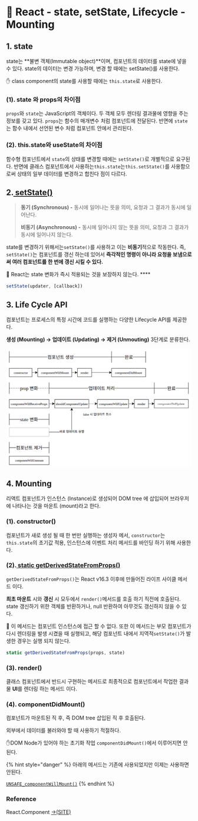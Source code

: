 # 📄 React - state, setState, Lifecycle - Mounting

## 1. state 

state는 **불변 객체\(lmmutable object\)**이며, 컴포넌트의 데이터를 state에 넣을 수 있다. state의 데이터는 변경 가능하며, 변경 할 때에는 setState\(\)를 사용한다.  

 ✋ class component의 state를 사용할 때에는 `this.state`로 사용한다.

### \(1\). state 와 props의 차이점

`props`와 `state`는 JavaScript의 객체이다. 두 객체 모두 렌더링 결과물에 영향을 주는 정보를 갖고 있다. `props`는 함수의 매개변수 처럼 컴포넌트에 전달된다.  반면에 `state`는 함수 내에서 선언된 변수 처럼 컴포넌트 안에서 관리된다.

### \(2\). this.state와 useState의 차이점

함수형 컴포넌트에서 `state`의 상태를 변경할 때에는 `setState()`로 개별적으로 요구된다. 반면에 클래스 컴포넌트에서 사용하는`this.state`는`this.setState()`를 사용함으로써 상태의 일부 데이터를 변경하고 합친다 점이 다르다.

## 2.[ setState\(\)](https://ko.reactjs.org/docs/react-component.html#setstate)

> **동기 \(Synchronous\) -** 동시에 일어나는 뜻을 의미, 요청과 그 결과가 동시에 일어난다.
>
> **비동기 \(Asynchronous\) -** 동시에 일어나지 않는  뜻을 의미, 요청과 그 결과가 동시에 일어나지 않는다.

state를 변경하기 위해서는`setState()`를 사용하고 이는 **비동기**적으로 작동한다.  즉, `setState()`는 컴포넌트를 갱신 하는데 있어서 **즉각적인 명령이 아니라 요청을 보냄으로써 여러 컴포넌트를 한 번에 갱신 시킬 수 있다.**  

 🤚 React는 state 변화가 즉시 적용되는 것을 보장하지 않는다.  ****

```jsx
setState(updater, [callback])
```

## 3. Life Cycle API

컴포넌트는 프로세스의 특정 시간에 코드를 실행하는 다양한 Lifecycle API를 제공한다.

**생성 \(Mounting\) →  업데이트 \(Updating\)  → 제거 \(Unmouting\)**  3단계로 분류한다.

![](../.gitbook/assets/screenshot-from-2016-12-10-00-21-26-1.png)

## 4. Mounting 

리액트 컴포넌트가 인스턴스 \(Instance\)로 생성되어 DOM tree 에 삽입되어 브라우저에 나타나는 것을 마운트 \(mount\)라고 한다.

### \(1\). constructor\(\)

컴포넌트가 새로 생성 될 때 한 번만 실행하는 생성자 메서, `constructor`는 `this.state`의 초기값 적용, 인스턴스에 이벤트 처리 메서드를 바인딩 하기 위해 사용한다.

### \(2\).[ static getDerivedStateFromProps\(\)](https://ko.reactjs.org/docs/react-component.html#static-getderivedstatefromprops)

`getDerivedStateFromProps()`는 React v16.3 이후에 만들어진 라이프 사이클 메서드 이다.

**최초 마운트** 시와 **갱신** 시 모두에서 `render()`메서드를 호출 하기 직전에 호출된다. state 갱신하기 위한 객체를 반환하거나, null 반환하여 아무것도 갱신하지 않을 수 있다.

🤚 이 메서드는  컴포넌트 인스턴스에 접근 할 수 없다. 또한 이 메서드는 부모 컴포넌트가 다시 렌더링을 발생 시켰을 때 실행되고, 해당 컴포넌트 내에서 지역적`setState()`가 발생한 경우는 실행 되지 않는다.

```jsx
static getDerivedStateFromProps(props, state)
```

### \(3\). render\(\)

클래스 컴포넌트에서  반드시 구현하는 메서드로 최종적으로 컴포넌트에서 작업한 결과물 **UI**를 렌더링 하는 메서드 이다.

### \(4\). componentDidMount\(\)

컴포넌트가 마운트된 직 후, 즉 DOM  tree 삽입된 직 후 호출된다.

외부에서 데이터를 불러와야 할 때 사용하기 적절하다.

 ✋DOM Node가 있어야 하는 초기화 작업 `componentDidMount()`에서 이루어지면 안된다.

{% hint style="danger" %}
아래의 메서드는 기존에 사용되었지만 이제는 사용하면 안된다.

[`UNSAFE_componentWillMount()`](https://ko.reactjs.org/docs/react-component.html#unsafe_componentwillmount)
{% endhint %}

### Reference <a id="reference"></a>

React.Component [→\(SITE\)](https://ko.reactjs.org/docs/react-component.html)

